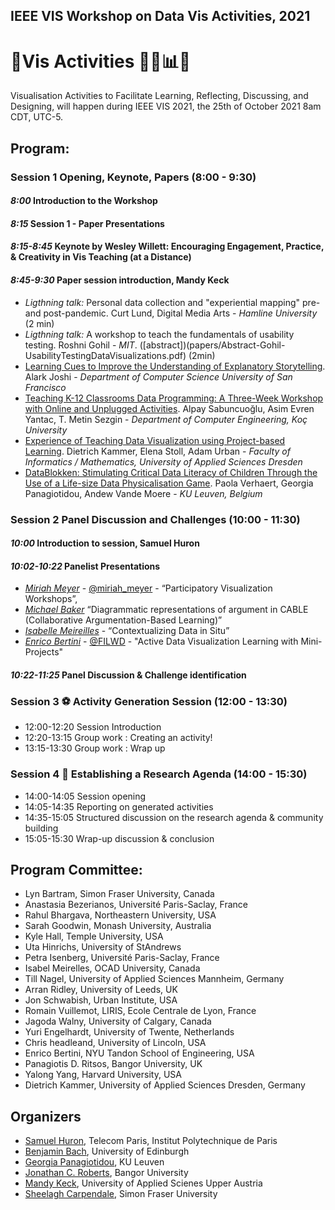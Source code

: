 ## IEEE VIS Workshop on Data Vis Activities, 2021

# 🎉Vis Activities 🍻🧠📊💡
Visualisation Activities to Facilitate Learning, Reflecting, Discussing, and Designing, will happen during IEEE VIS 2021, the 25th of October 2021 8am CDT, UTC-5.


## Program:

### Session 1 Opening, Keynote, Papers (8:00 - 9:30)

#### _8:00_ __Introduction to the Workshop__

#### _8:15_ __Session 1 - Paper Presentations__

#### _8:15-8:45_ __Keynote by Wesley Willett: Encouraging Engagement, Practice, & Creativity in Vis Teaching (at a Distance)__

#### _8:45-9:30_ __Paper session introduction, Mandy Keck__

* _Ligthning talk:_ Personal data collection and "experiential mapping" pre- and post-pandemic. Curt Lund, Digital Media Arts - _Hamline University_ (2 min) 
* _Ligthning talk:_ A workshop to teach the fundamentals of usability testing. Roshni Gohil - _MIT_. ([abstract])(papers/Abstract-Gohil-UsabilityTestingDataVisualizations.pdf) (2min)
* [Learning Cues to Improve the Understanding of Explanatory Storytelling](papers/1154_Alark_Joshi.pdf). Alark Joshi - _Department of Computer Science University of San Francisco_ 
* [Teaching K-12 Classrooms Data Programming: A Three-Week Workshop with Online and Unplugged Activities](papers/1355_Alpay_Sabuncuoglo.pdf). Alpay Sabuncuoğlu, Asim Evren Yantac, T. Metin Sezgin - _Department of Computer Engineering, Koç University_ 
* [Experience of Teaching Data Visualization using Project-based Learning](papers/6705_Dietrich_Kammer.pdf). Dietrich Kammer, Elena Stoll, Adam Urban - _Faculty of Informatics / Mathematics, University of Applied Sciences Dresden_ 
* [DataBlokken: Stimulating Critical Data Literacy of Children Through the Use of a Life-size Data Physicalisation Game](papers/8933_Paola_Verhaert.pdf). Paola Verhaert, Georgia Panagiotidou, Andew Vande Moere - _KU Leuven, Belgium_ 


### Session 2 Panel Discussion and Challenges (10:00 - 11:30)

#### _10:00_ __Introduction to session, Samuel Huron__ 
#### _10:02-10:22_ __Panelist Presentations__ 

* _[Miriah Meyer](https://miriah.github.io/)_ - [@miriah_meyer](https://twitter.com/miriah_meyer) - “Participatory Visualization Workshops”,
* _[Michael Baker](https://scholar.google.com/citations?user=PimAOhsAAAAJ&hl=fr)_  “Diagrammatic representations of argument in CABLE (Collaborative Argumentation-Based Learning)” 
* _[Isabelle Meireilles](https://www2.ocadu.ca/bio/isabel-meirelles-0)_ - “Contextualizing Data in Situ”
* _[Enrico Bertini](http://enrico.bertini.io/)_ - [@FILWD](https://twitter.com/filwd) - "Active Data Visualization Learning with Mini-Projects"

#### _10:22-11:25_ __Panel Discussion & Challenge identification__


### Session 3 ⚽️ Activity Generation Session (12:00 - 13:30)
* 12:00-12:20   Session Introduction
* 12:20-13:15	Group work : Creating an activity!
* 13:15-13:30	Group work : Wrap up 

### Session 4 📝 Establishing a Research Agenda (14:00 - 15:30)
* 14:00-14:05	Session opening 
* 14:05-14:35	Reporting on generated activities
* 14:35-15:05	Structured discussion on the research agenda & community building 
* 15:05-15:30	Wrap-up discussion & conclusion 


## Program Committee:

* Lyn Bartram, Simon Fraser University, Canada
* Anastasia Bezerianos, Université Paris-Saclay, France
* Rahul Bhargava, Northeastern University, USA
* Sarah Goodwin, Monash University, Australia
* Kyle Hall, Temple University, USA
* Uta Hinrichs, University of StAndrews
* Petra Isenberg, Université Paris-Saclay, France
* Isabel Meirelles, OCAD University, Canada
* Till Nagel, University of Applied Sciences Mannheim, Germany
* Arran Ridley, University of Leeds, UK
* Jon Schwabish, Urban Institute, USA
* Romain Vuillemot, LIRIS, Ecole Centrale de Lyon, France
* Jagoda Walny, University of Calgary, Canada
* Yuri Engelhardt, University of Twente, Netherlands
* Chris headleand, University of Lincoln, USA
* Enrico Bertini, NYU Tandon School of Engineering, USA
* Panagiotis D. Ritsos, Bangor University, UK
* Yalong Yang, Harvard University, USA
* Dietrich Kammer, University of Applied Sciences Dresden, Germany

## Organizers

* [Samuel Huron](https://perso.telecom-paristech.fr/shuron/#!index.md), Telecom Paris, Institut Polytechnique de Paris
* [Benjamin Bach](http://benjbach.me), University of Edinburgh 
* [Georgia Panagiotidou](https://www.kuleuven.be/wieiswie/en/person/00120899), KU Leuven
* [Jonathan C. Roberts](https://www.bangor.ac.uk/computer-science-and-electronic-engineering/staff/jonathan-roberts/en), Bangor University
* [Mandy Keck](http://www.visual-search.org), University of Applied Scienes Upper Austria
* [Sheelagh Carpendale](https://www.cs.sfu.ca/~sheelagh/), Simon Fraser University




